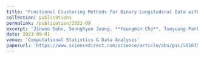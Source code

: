 ```yaml
---
title: "Functional Clustering Methods for Binary Longitudinal Data with Temporal Heterogeneity"
collection: publications
permalink: /publication/2023-09
excerpt: 'Jinwon Sohn, Seonghyun Jeong, **Youngmin Cho**, Taeyoung Park'
date: 2023-09-01
venue: 'Computational Statistics & Data Analysis'
paperurl: 'https://www.sciencedirect.com/science/article/abs/pii/S0167947323000774'
---
```


